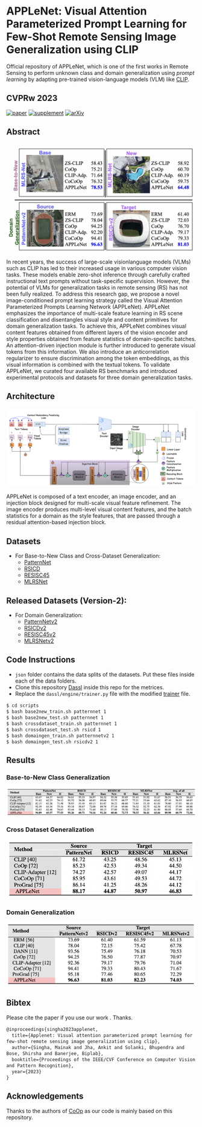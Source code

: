 # APPLeNet: Visual Attention Parameterized Prompt Learning for Few-Shot Remote Sensing Image Generalization using CLIP

Official repository of APPLeNet, which is one of the first works in Remote Sensing to perform unknown class and domain generalization using *prompt learning* by adapting pre-trained vision-language models (VLM) like [CLIP](https://arxiv.org/abs/2103.00020).

## **CVPRw 2023**

[![paper](https://img.shields.io/badge/Conference-Paper-blue)](https://openaccess.thecvf.com/content/CVPR2023W/EarthVision/papers/Jha_APPLeNet_Visual_Attention_Parameterized_Prompt_Learning_for_Few-Shot_Remote_Sensing_CVPRW_2023_paper.pdf)
[![supplement](https://img.shields.io/badge/Supplementary-Material-F9D371)](https://openaccess.thecvf.com/content/CVPR2023W/EarthVision/supplemental/Jha_APPLeNet_Visual_Attention_CVPRW_2023_supplemental.pdf)
[![arXiv](https://img.shields.io/badge/arXiv-Paper-brightgreen)](https://arxiv.org/abs/2304.05995)

## Abstract

![teaser](https://github.com/mainaksingha01/APPLeNet/blob/master/images/teaser.png)

In recent years, the success of large-scale visionlanguage models (VLMs) such as CLIP has led to their increased usage in various computer vision tasks. These models enable zero-shot inference through carefully crafted instructional text prompts without task-specific supervision.
However, the potential of VLMs for generalization tasks in remote sensing (RS) has not been fully realized. To address this research gap, we propose a novel image-conditioned prompt learning strategy called the Visual Attention Parameterized Prompts Learning Network (APPLeNet). APPLeNet emphasizes the importance of multi-scale feature learning in RS scene classification and disentangles visual style and content primitives for domain generalization tasks. To achieve this, APPLeNet combines visual content features obtained from different layers of the vision encoder and style properties obtained from feature statistics of domain-specific batches. An attention-driven injection module is further introduced to generate visual tokens from this information. We also introduce an anticorrelation regularizer to ensure discrimination among the token embeddings, as this visual information is combined with the textual tokens. To validate APPLeNet, we curated
four available RS benchmarks and introduced experimental protocols and datasets for three domain generalization tasks.

## Architecture

![architecture](https://github.com/mainaksingha01/APPLeNet/blob/master/images/applenet.png)

APPLeNet is composed of a text encoder, an image encoder, and an injection block designed for multi-scale visual feature refinement. The image encoder produces multi-level visual content features, and the batch statistics for a domain as the style features, that are passed through a residual attention-based injection block.

## Datasets
- For Base-to-New Class and Cross-Dataset Generalization:
  - [PatternNet](https://sites.google.com/view/zhouwx/dataset)
  - [RSICD](https://github.com/201528014227051/RSICD_optimal)
  - [RESISC45](https://www.tensorflow.org/datasets/catalog/resisc45)
  - [MLRSNet](https://data.mendeley.com/datasets/7j9bv9vwsx/3)

## Released Datasets (Version-2):
- For Domain Generalization:
  - [PatternNetv2](https://drive.google.com/file/d/1K-GZ2KjQ3hn17JJBrxnmXsTxAFeg2XUT/view?usp=sharing)
  - [RSICDv2](https://drive.google.com/file/d/1uhlTHQCHkE0KD04YGBAKsxPgG14eQez_/view?usp=sharing)
  - [RESISC45v2](https://drive.google.com/file/d/1Zfsko5swyQqu5HiuRwZe5jIGoUKfBgxq/view?usp=sharing)
  - [MLRSNetv2](https://drive.google.com/file/d/1OJrAwU1i9hYe7kEsHIIq_TodJDiwnnAz/view?usp=sharing)
 
## Code Instructions
 - `json` folder contains the data splits of the datasets. Put these files inside each of the data folders.
 - Clone this repository [Dassl](https://github.com/KaiyangZhou/Dassl.pytorch) inside this repo for the metrices.
 - Replace the `dassl/engine/trainer.py` file with the modified [trainer](https://github.com/mainaksingha01/APPLeNet/blob/master/dassl/engine/trainer.py) file.

```shell
$ cd scripts
$ bash base2new_train.sh patternnet 1
$ bash base2new_test.sh patternnet 1
$ bash crossdataset_train.sh patternnet 1
$ bash crossdataset_test.sh rsicd 1
$ bash domaingen_train.sh patternnetv2 1
$ bash domaingen_test.sh rsicdv2 1
```

## Results

### Base-to-New Class Generalization

![base2new](https://github.com/mainaksingha01/APPLeNet/blob/master/images/base2new.png)

### Cross Dataset Generalization

![crossdataset](https://github.com/mainaksingha01/APPLeNet/blob/master/images/crossdataset.png)

### Domain Generalization

![domaingen](https://github.com/mainaksingha01/APPLeNet/blob/master/images/domaingen.png)

## Bibtex

Please cite the paper if you use our work . Thanks.

```
@inproceedings{singha2023applenet,
  title={Applenet: Visual attention parameterized prompt learning for few-shot remote sensing image generalization using clip},
  author={Singha, Mainak and Jha, Ankit and Solanki, Bhupendra and Bose, Shirsha and Banerjee, Biplab},
  booktitle={Proceedings of the IEEE/CVF Conference on Computer Vision and Pattern Recognition},
  year={2023}
}
```

## Acknowledgements

Thanks to the authors of [CoOp](https://github.com/KaiyangZhou/CoOp) as our code is mainly based on this repository.
